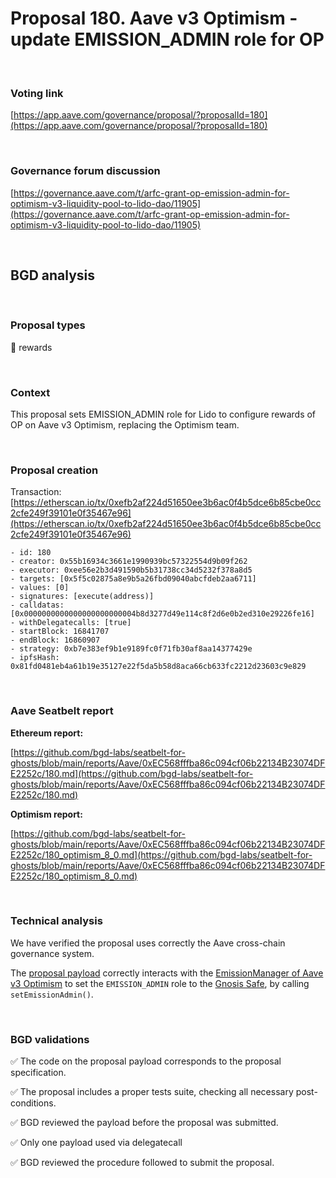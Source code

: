 # Proposal 180. Aave v3 Optimism - update EMISSION_ADMIN role for OP

<br>

### Voting link

[https://app.aave.com/governance/proposal/?proposalId=180](https://app.aave.com/governance/proposal/?proposalId=180)

<br>

### Governance forum discussion

[https://governance.aave.com/t/arfc-grant-op-emission-admin-for-optimism-v3-liquidity-pool-to-lido-dao/11905](https://governance.aave.com/t/arfc-grant-op-emission-admin-for-optimism-v3-liquidity-pool-to-lido-dao/11905)

<br>

## BGD analysis

<br>

### Proposal types

:gift: rewards

<br>

### Context

This proposal sets EMISSION_ADMIN role for Lido to configure rewards of OP on Aave v3 Optimism, replacing the Optimism team.


<br>

### Proposal creation

Transaction: [https://etherscan.io/tx/0xefb2af224d51650ee3b6ac0f4b5dce6b85cbe0cc2cfe249f39101e0f35467e96](https://etherscan.io/tx/0xefb2af224d51650ee3b6ac0f4b5dce6b85cbe0cc2cfe249f39101e0f35467e96)

```
- id: 180
- creator: 0x55b16934c3661e1990939bc57322554d9b09f262
- executor: 0xee56e2b3d491590b5b31738cc34d5232f378a8d5
- targets: [0x5f5c02875a8e9b5a26fbd09040abcfdeb2aa6711]
- values: [0]
- signatures: [execute(address)]
- calldatas: [0x0000000000000000000000004b8d3277d49e114c8f2d6e0b2ed310e29226fe16]
- withDelegatecalls: [true]
- startBlock: 16841707
- endBlock: 16860907
- strategy: 0xb7e383ef9b1e9189fc0f71fb30af8aa14377429e
- ipfsHash: 0x81fd0481eb4a61b19e35127e22f5da5b58d8aca66cb633fc2212d23603c9e829
```

<br>

### Aave Seatbelt report

**Ethereum report:**

[https://github.com/bgd-labs/seatbelt-for-ghosts/blob/main/reports/Aave/0xEC568fffba86c094cf06b22134B23074DFE2252c/180.md](https://github.com/bgd-labs/seatbelt-for-ghosts/blob/main/reports/Aave/0xEC568fffba86c094cf06b22134B23074DFE2252c/180.md)

**Optimism report:**

[https://github.com/bgd-labs/seatbelt-for-ghosts/blob/main/reports/Aave/0xEC568fffba86c094cf06b22134B23074DFE2252c/180_optimism_8_0.md](https://github.com/bgd-labs/seatbelt-for-ghosts/blob/main/reports/Aave/0xEC568fffba86c094cf06b22134B23074DFE2252c/180_optimism_8_0.md)


<br>

### Technical analysis

We have verified the proposal uses correctly the Aave cross-chain governance system.

The [proposal payload](https://optimistic.etherscan.io/address/0x4b8d3277d49e114c8f2d6e0b2ed310e29226fe16#code#F21#L1) correctly interacts with the [EmissionManager of Aave v3 Optimism](https://optimistic.etherscan.io/address/0x048f2228D7Bf6776f99aB50cB1b1eaB4D1d4cA73) to set the `EMISSION_ADMIN` role to the [Gnosis Safe](https://optimistic.etherscan.io/address/0x5033823f27c5f977707b58f0351adcd732c955dd), by calling `setEmissionAdmin()`.


<br>

### BGD validations

:white_check_mark: The code on the proposal payload corresponds to the proposal specification.

:white_check_mark: The proposal includes a proper tests suite, checking all necessary post-conditions.

:white_check_mark: BGD reviewed the payload before the proposal was submitted.

:white_check_mark: Only one payload used via delegatecall

:white_check_mark: BGD reviewed the procedure followed to submit the proposal.
